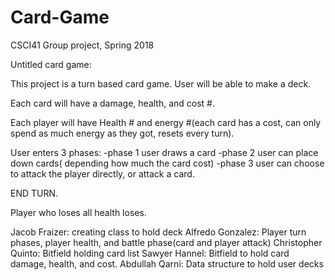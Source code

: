 # Card-Game
CSCI41 Group project, Spring 2018

Untitled card game:

This project is a turn based card game. User will be able to make a deck.

Each card will have a damage, health, and cost #.

Each player will have Health # and energy #(each card has a cost, can only spend as much energy as they got, resets every turn).

User enters 3 phases:
  -phase 1 user draws a card
  -phase 2 user can place down cards( depending how much the card cost)
  -phase 3 user can choose to attack the player directly, or attack a card.

END TURN.

Player who loses all health loses.




Jacob Fraizer: creating class to hold deck
Alfredo Gonzalez: Player turn phases, player health, and battle phase(card and player attack)
Christopher Quinto: Bitfield holding card list
Sawyer Hannel: Bitfield to hold card damage, health, and cost.
Abdullah Qarni: Data structure to hold user decks
